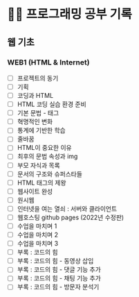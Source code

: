 # 👨‍💻 프로그래밍 공부 기록

## 웹 기초
### WEB1 (HTML & Internet)
- [ ] 프로젝트의 동기
- [ ] 기획
- [ ] 코딩과 HTML
- [ ] HTML 코딩 실습 환경 준비
- [ ] 기본 문법 - 태그
- [ ] 혁명적인 변화
- [ ] 통계에 기반한 학습
- [ ] 줄바꿈
- [ ] HTML이 중요한 이유
- [ ] 최후의 문법 속성과 img
- [ ] 부모 자식과 목록
- [ ] 문서의 구조와 슈퍼스타들
- [ ] HTML 태그의 제왕
- [ ] 웹사이트 완성
- [ ] 원시웹
- [ ] 인터넷을 여는 열쇠 : 서버와 클라이언트
- [ ] 웹호스팅 github pages (2022년 수정판)
- [ ] 수업을 마치며 1
- [ ] 수업을 마치며 2
- [ ] 수업을 마치며 3
- [ ] 부록 : 코드의 힘
- [ ] 부록 : 코드의 힘 - 동영상 삽입
- [ ] 부록 : 코드의 힘 - 댓글 기능 추가
- [ ] 부록 : 코드의 힘 - 채팅 기능 추가
- [ ] 부록 : 코드의 힘 - 방문자 분석기